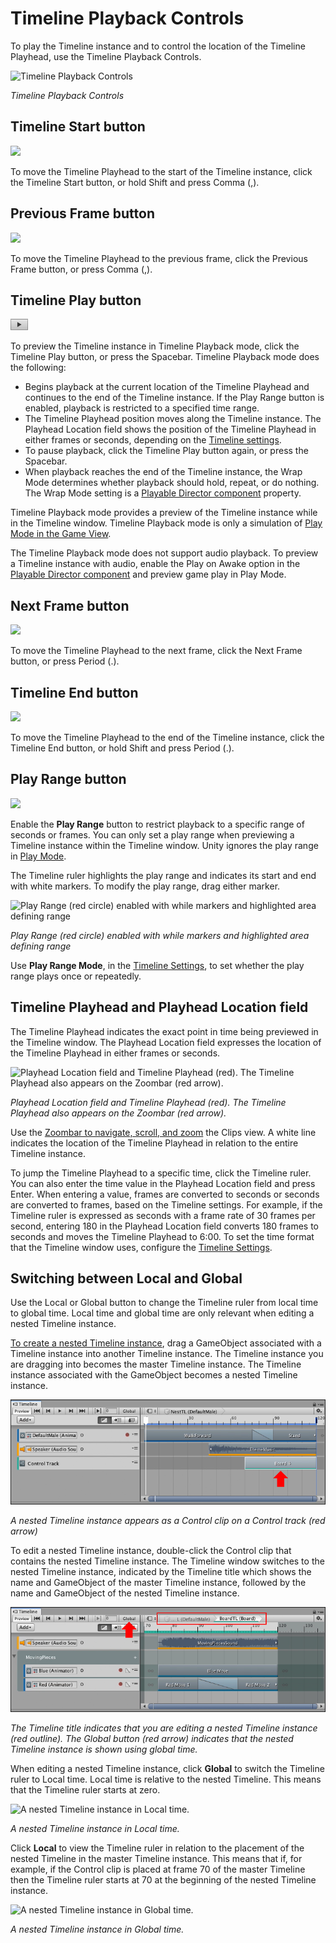 # Timeline Playback Controls

To play the Timeline instance and to control the location of the Timeline Playhead, use the Timeline Playback Controls.

![Timeline Playback Controls](images/timeline_playback_controls.png)

_Timeline Playback Controls_

## Timeline Start button

![](images/timeline_start_button.png)

To move the Timeline Playhead to the start of the Timeline instance, click the Timeline Start button, or hold Shift and
press Comma (,).

## Previous Frame button

![](images/timeline_previous_frame_button.png)

To move the Timeline Playhead to the previous frame, click the Previous Frame button, or press Comma (,).

<a name="playbutton"></a>
## Timeline Play button

![](images/timeline_play_button.png)

To preview the Timeline instance in Timeline Playback mode, click the Timeline Play button, or press the Spacebar.
Timeline Playback mode does the following:

* Begins playback at the current location of the Timeline Playhead and continues to the end of the Timeline instance. If
  the Play Range button is enabled, playback is restricted to a specified time range.
* The Timeline Playhead position moves along the Timeline instance. The Playhead Location field shows the position of
  the Timeline Playhead in either frames or seconds, depending on the [Timeline settings](tl_settings.md).
* To pause playback, click the Timeline Play button again, or press the Spacebar.
* When playback reaches the end of the Timeline instance, the Wrap Mode determines whether playback should hold, repeat,
  or do nothing. The Wrap Mode setting is a [Playable Director component](play_director.md) property.

Timeline Playback mode provides a preview of the Timeline instance while in the Timeline window. Timeline Playback mode
is only a simulation of [Play Mode in the Game View](https://docs.unity3d.com/Manual/GameView.html).

The Timeline Playback mode does not support audio playback. To preview a Timeline instance with audio, enable the Play
on Awake option in the [Playable Director component](play_director.md) and preview game play in Play Mode.

## Next Frame button

![](images/timeline_next_frame_button.png)

To move the Timeline Playhead to the next frame, click the Next Frame button, or press Period (.).

## Timeline End button

![](images/timeline_end_button.png)

To move the Timeline Playhead to the end of the Timeline instance, click the Timeline End button, or hold Shift and
press Period (.).

<a name="playrange"></a>
## Play Range button

![](images/timeline_play_range_button.png)

Enable the **Play Range** button to restrict playback to a specific range of seconds or frames. You can only set a play
range when previewing a Timeline instance within the Timeline window. Unity ignores the play range
in [Play Mode](https://docs.unity3d.com/Manual/GameView.html).

The Timeline ruler highlights the play range and indicates its start and end with white markers. To modify the play
range, drag either marker.

![Play Range (red circle) enabled with while markers and highlighted area defining range](images/timeline_play_range.png)

_Play Range (red circle) enabled with while markers and highlighted area defining range_

Use **Play Range Mode**, in the [Timeline Settings](tl_settings.md), to set whether the play range plays once or
repeatedly.

<a name="playheadlocation"></a>
## Timeline Playhead and Playhead Location field

The Timeline Playhead indicates the exact point in time being previewed in the Timeline window. The Playhead Location
field expresses the location of the Timeline Playhead in either frames or seconds.

![Playhead Location field and Timeline Playhead (red). The Timeline Playhead also appears on the Zoombar (red arrow).](images/timeline_playhead_location.png)

_Playhead Location field and Timeline Playhead (red). The Timeline Playhead also appears on the Zoombar (red arrow)._

Use the [Zoombar to navigate, scroll, and zoom](clp_pan_zoom.md) the Clips view. A white line indicates the location of
the Timeline Playhead in relation to the entire Timeline instance.

To jump the Timeline Playhead to a specific time, click the Timeline ruler. You can also enter the time value in the
Playhead Location field and press Enter. When entering a value, frames are converted to seconds or seconds are converted
to frames, based on the Timeline settings. For example, if the Timeline ruler is expressed as seconds with a frame rate
of 30 frames per second, entering 180 in the Playhead Location field converts 180 frames to seconds and moves the
Timeline Playhead to 6:00. To set the time format that the Timeline window uses, configure
the [Timeline Settings](tl_settings.md).

## Switching between Local and Global

Use the Local or Global button to change the Timeline ruler from local time to global time. Local time and global time
are only relevant when editing a nested Timeline instance.

[To create a nested Timeline instance](wf_nested.md), drag a GameObject associated with a Timeline instance into another
Timeline instance. The Timeline instance you are dragging into becomes the master Timeline instance. The Timeline
instance associated with the GameObject becomes a nested Timeline instance.

![A nested Timeline instance appears as a Control clip on a Control track (red arrow)](images/timeline_nesting_example.png)

_A nested Timeline instance appears as a Control clip on a Control track (red arrow)_

To edit a nested Timeline instance, double-click the Control clip that contains the nested Timeline instance. The
Timeline window switches to the nested Timeline instance, indicated by the Timeline title which shows the name and
GameObject of the master Timeline instance, followed by the name and GameObject of the nested Timeline instance.

![The Timeline title indicates that you are editing a nested Timeline instance (red outline). The Global button (red arrow) indicates that the nested Timeline instance is shown using global time.](images/timeline_nesting_editing.png)

_The Timeline title indicates that you are editing a nested Timeline instance (red outline). The Global button (red
arrow) indicates that the nested Timeline instance is shown using global time._

When editing a nested Timeline instance, click **Global** to switch the Timeline ruler to Local time. Local time is
relative to the nested Timeline. This means that the Timeline ruler starts at zero.

![A nested Timeline instance in Local time.](images/timeline_nesting_local.png)

_A nested Timeline instance in Local time._

Click **Local** to view the Timeline ruler in relation to the placement of the nested Timeline in the master Timeline
instance. This means that if, for example, if the Control clip is placed at frame 70 of the master Timeline then the
Timeline ruler starts at 70 at the beginning of the nested Timeline instance.

![A nested Timeline instance in Global time.](images/timeline_nesting_global.png)

_A nested Timeline instance in Global time._
